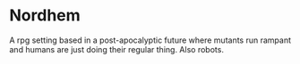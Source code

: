# Nordhem
A rpg setting based in a post-apocalyptic future where mutants run rampant and humans are just doing their regular thing.
Also robots.